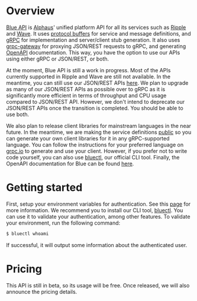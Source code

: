 # Overview

[Blue API](https://github.com/alphauslabs/blueapi) is [Alphaus](https://alphaus.cloud/en/)' unified platform API for all its services such as [Ripple](https://alphaus.cloud/en/product/ripple/) and [Wave](https://alphaus.cloud/en/product/wave/). It uses [protocol buffers](https://developers.google.com/protocol-buffers/) for service and message definitions, and [gRPC](https://grpc.io/) for implementation and server/client stub generation. It also uses [grpc-gateway](https://grpc-ecosystem.github.io/grpc-gateway/) for proxying JSON/REST requests to gRPC, and generating [OpenAPI](https://www.openapis.org/) documentation. This way, you have the option to use our APIs using either gRPC or JSON/REST, or both.

At the moment, Blue API is still a work in progress. Most of the APIs currently supported in Ripple and Wave are still not available. In the meantime, you can still use our JSON/REST APIs [here](https://docs.mobingi.com/v/api-reference/). We plan to upgrade as many of our JSON/REST APIs as possible over to gRPC as it is significantly more efficient in terms of throughput and CPU usage compared to JSON/REST API. However, we don't intend to deprecate our JSON/REST APIs once the transition is completed. You should be able to use both.

We also plan to release client libraries for mainstream languages in the near future. In the meantime, we are making the service definitions [public](https://github.com/alphauslabs/blueapi) so you can generate your own client libraries for it in any gRPC-supported language. You can follow the instructions for your preferred language on [grpc.io](https://grpc.io/) to generate and use your client. However, if you prefer not to write code yourself, you can also use [bluectl](https://github.com/alphauslabs/bluectl), our official CLI tool. Finally, the OpenAPI documentation for Blue can be found [here](https://alphauslabs.github.io/blueapidocs/).

# Getting started

First, setup your environment variables for authentication. See this [page](https://alphauslabs.github.io/blueapi/authentication/apikey.html) for more information. We recommend you to install our CLI tool, [bluectl](https://github.com/alphauslabs/bluectl). You can use it to validate your authentication, among other features. To validate your environment, run the following command:

```bash
$ bluectl whoami
```

If successful, it will output some information about the authenticated user.

# Pricing

This API is still in beta, so its usage will be free. Once released, we will also announce the pricing details.
